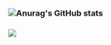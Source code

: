 
### ![Anurag's GitHub stats](https://github-readme-stats.vercel.app/api?username=Olivier520100&show_icons=true&theme=dark)
### ![](https://github-readme-stats.vercel.app/api/top-langs/?username=Olivier520100&langs_count=8&hide_title=true)
